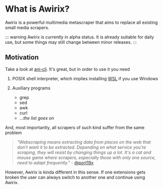 # What is Awirix?

Awirix is a powerful multimedia metascraper that aims to replace
all existing small media scrapers.

::: warning
Awirix is currently in alpha status. It is already suitable for daily use, but some things may still change between minor releases.
:::

## Motivation

Take a look at [ani-cli](https://github.com/pystardust/ani-cli).
It's great, but in order to use it you need

1.  POSIX shell interpreter, which implies installing [WSL](https://en.wikipedia.org/wiki/Windows_Subsystem_for_Linux) if you use Windows
2.  Auxiliary programs

    -   grep
    -   sed
    -   awk
    -   curl
    -   _...the list goes on_

And, most importantly, all scrapers of such kind suffer from the same problem

> _"Webscraping means extracting data from places on the web that don't want it to be extracted. Depending on what service you're scraping, they will resist by changing things up a lot. It's a cat and mouse game where scrapers, especially those with only one source, need to adapt frequently."_ - [@port19x](https://github.com/pystardust/ani-cli/discussions/946#discussioncomment-4548763)

However, Awirix is kinda different in this sense. If one extensions gets broken
the user can always switch to another one and continue using Awirix.
